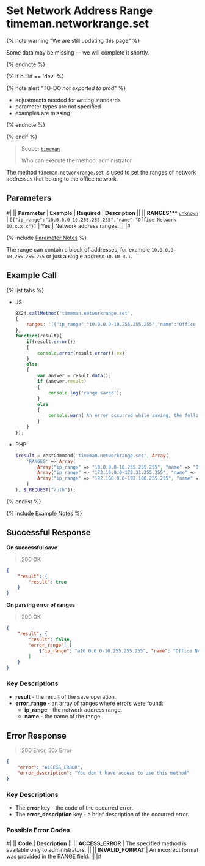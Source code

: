 # Set Network Address Range timeman.networkrange.set

{% note warning "We are still updating this page" %}

Some data may be missing — we will complete it shortly.

{% endnote %}

{% if build == 'dev' %}

{% note alert "TO-DO _not exported to prod_" %}

- adjustments needed for writing standards
- parameter types are not specified
- examples are missing

{% endnote %}

{% endif %}

> Scope: [`timeman`](../../scopes/permissions.md)
>
> Who can execute the method: administrator

The method `timeman.networkrange.set` is used to set the ranges of network addresses that belong to the office network.

## Parameters

#|
|| **Parameter** | **Example** | **Required** | **Description** ||
|| **RANGES^*^**
[`unknown`](../../data-types.md) | `[{"ip_range":"10.0.0.0-10.255.255.255","name":"Office Network 10.x.x.x"}]` | Yes | Network address ranges. ||
|#

{% include [Parameter Notes](../../../_includes/required.md) %}

The range can contain a block of addresses, for example `10.0.0.0-10.255.255.255` or just a single address `10.10.0.1`.

## Example Call

{% list tabs %}

- JS

    ```js
    BX24.callMethod('timeman.networkrange.set',
    {
        ranges: '[{"ip_range":"10.0.0.0-10.255.255.255","name":"Office Network 10.x.x.x"},{"ip_range":"172.16.0.0-172.31.255.255","name":"Office Network 172.x.x.x"},{"ip_range":"192.168.0.0-192.168.255.255","name":"Office Network 192.168.x.x"}]'
    },
    function(result){
        if(result.error())
        {
            console.error(result.error().ex);
        }
        else
        {
            var answer = result.data();
            if (answer.result)
            {
                console.log('range saved');
            }
            else
            {
                console.warn('An error occurred while saving, the following ranges are incorrect', answer.error_ranges);
            }
        }
    });
    ```

- PHP

    ```php
    $result = restCommand('timeman.networkrange.set', Array(
        'RANGES' => Array(
            Array("ip_range" => "10.0.0.0-10.255.255.255", "name" => "Office Network 10.x.x.x"),
            Array("ip_range" => "172.16.0.0-172.31.255.255", "name" => "Office Network 172.x.x.x"),
            Array("ip_range" => "192.168.0.0-192.168.255.255", "name" => "Office Network 192.168.x.x")
        )
    ), $_REQUEST["auth"]);
    ```

{% endlist %}

{% include [Example Notes](../../../_includes/examples.md) %}

## Successful Response

**On successful save**

> 200 OK
```json
{
    "result": {
        "result": true
    }
}
```

**On parsing error of ranges**

> 200 OK
```json
{
    "result": {
        "result": false,
        "error_range": [
            {"ip_range": "a10.0.0.0-10.255.255.255", "name": "Office Network 10.x.x.x"}
        ]
    }
}
```

### Key Descriptions

- **result** - the result of the save operation.
- **error_range** - an array of ranges where errors were found:
    - **ip_range** - the network address range.
    - **name** - the name of the range.

## Error Response

> 200 Error, 50x Error
```json
{
    "error": "ACCESS_ERROR",
    "error_description": "You don't have access to use this method"
}
```

### Key Descriptions

- The **error** key - the code of the occurred error.
- The **error_description** key - a brief description of the occurred error.

### Possible Error Codes

#|
|| **Code** | **Description** ||
|| **ACCESS_ERROR** | The specified method is available only to administrators. ||
|| **INVALID_FORMAT** | An incorrect format was provided in the RANGE field. ||
|#